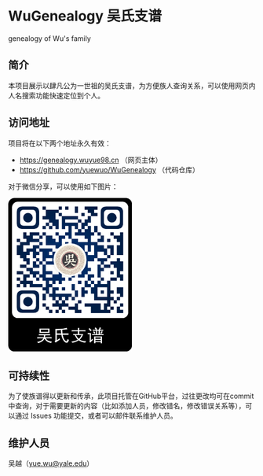# WuGenealogy 吴氏支谱
genealogy of Wu's family

## 简介

本项目展示以肆凡公为一世祖的吴氏支谱，为方便族人查询关系，可以使用网页内人名搜索功能快速定位到个人。

## 访问地址

项目将在以下两个地址永久有效：

- https://genealogy.wuyue98.cn （网页主体）
- https://github.com/yuewuo/WuGenealogy （代码仓库）

对于微信分享，可以使用如下图片：

<img style="width: 50%;" src="./qrcode.png"/>

## 可持续性

为了使族谱得以更新和传承，此项目托管在GitHub平台，过往更改均可在commit中查询，对于需要更新的内容（比如添加人员，修改错名，修改错误关系等），可以通过 Issues 功能提交，或者可以邮件联系维护人员。

## 维护人员

吴越（yue.wu@yale.edu）